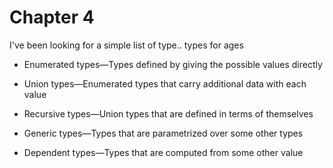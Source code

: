 # Chapter 4

I've been looking for a simple list of type.. types for ages

- Enumerated types—Types defined by giving the possible values directly

- Union types—Enumerated types that carry additional data with each value

- Recursive types—Union types that are defined in terms of themselves

- Generic types—Types that are parametrized over some other types

- Dependent types—Types that are computed from some other value
